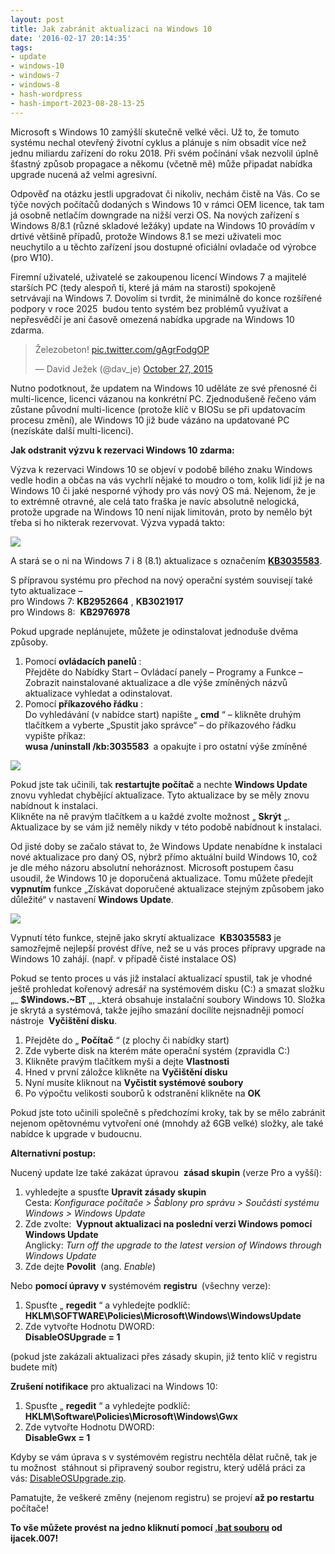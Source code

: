 ```yaml
---
layout: post
title: Jak zabránit aktualizaci na Windows 10
date: '2016-02-17 20:14:35'
tags:
- update
- windows-10
- windows-7
- windows-8
- hash-wordpress
- hash-import-2023-08-28-13-25
---
```


Microsoft s Windows 10 zamýšlí skutečně velké věci. Už to, že tomuto systému nechal otevřený životní cyklus a plánuje s ním obsadit více než jednu miliardu zařízení do roku 2018. Při svém počínání však nezvolil úplně šťastný způsob propagace a někomu (včetně mě) může připadat nabídka upgrade nucená až velmi agresivní.

Odpověď na otázku&nbsp;jestli upgradovat či nikoliv, nechám čistě na Vás. Co se týče nových počítačů dodaných s Windows 10 v rámci OEM licence, tak tam já osobně netlačím downgrade na nižší verzi OS. Na nových zařízení s Windows 8/8.1 (různé skladové ležáky) update na Windows 10 provádím v drtivé většině případů, protože Windows 8.1 se mezi uživateli moc neuchytilo a u těchto zařízení jsou dostupné oficiální ovladače od výrobce (pro W10).

Firemní uživatelé, uživatelé se zakoupenou licencí Windows 7 a majitelé starších PC (tedy alespoň ti, které já mám na starosti) spokojeně setrvávají&nbsp;na Windows 7. Dovolím si tvrdit, že minimálně do konce rozšířené podpory v roce 2025 &nbsp;budou tento systém bez problémů využívat a nepřesvědčí je ani časově omezená nabídka upgrade na Windows 10 zdarma.

> Železobeton! [pic.twitter.com/gAgrFodgOP](https://t.co/gAgrFodgOP)
> 
> — David Ježek (@dav\_je) [October 27, 2015](https://twitter.com/dav_je/status/659095948665180160)

<script async src="//platform.twitter.com/widgets.js" charset="utf-8"></script>

Nutno podotknout, že updatem na Windows 10 uděláte ze své přenosné či multi-licence, licenci vázanou na konkrétní PC. Zjednodušeně řečeno vám zůstane původní multi-licence (protože klíč v BIOSu se při updatovacím procesu změní), ale Windows 10 již bude vázáno na updatované PC (nezískáte další multi-licenci).

**Jak odstranit výzvu k rezervaci Windows 10 zdarma:**

Výzva k rezervaci Windows 10 se objeví v podobě bílého znaku Windows vedle hodin a občas na vás vychrlí nějaké to moudro o tom, kolik lidí již je na Windows 10 či jaké nesporné výhody pro vás nový OS má. Nejenom, že je to extrémně otravné, ale celá tato fraška je navíc absolutně nelogická, protože upgrade na Windows 10 není nijak limitován, proto by nemělo být třeba si ho nikterak rezervovat. Výzva vypadá takto:

![](http://192.168.20.2/wordpress/wp-content/uploads/2016/02/bezplatny-upgrade.png)

A stará se o ni na Windows 7 i 8 (8.1) aktualizace s označením&nbsp;**[KB3035583](https://support.microsoft.com/cs-cz/kb/3080351)**.

S přípravou systému pro přechod na nový operační systém souvisejí také tyto aktualizace –  
pro Windows 7: **KB2952664** , **KB3021917**  
pro Windows 8:&nbsp; **KB2976978**

Pokud upgrade neplánujete, můžete je odinstalovat jednoduše dvěma způsoby.

1. Pomocí **ovládacích panelů** :  
Přejděte do Nabídky Start – Ovládací panely – Programy a Funkce – Zobrazit nainstalované aktualizace a dle výše zmíněných názvů aktualizace vyhledat a odinstalovat.
2. Pomocí **příkazového řádku** :  
Do vyhledávání (v nabídce start) napište „ **cmd** “ – klikněte druhým tlačítkem a vyberte „Spustit jako správce“ – do příkazového řádku vypište příkaz:  
**wusa /uninstall /kb:3035583&nbsp;** a opakujte i pro ostatní výše zmíněné

![](http://192.168.20.2/wordpress/wp-content/uploads/2016/02/uninst3.png)

Pokud jste tak učinili, tak **restartujte počítač** a nechte **Windows Update** znovu vyhledat chybějící aktualizace. Tyto aktualizace by se měly znovu nabídnout k instalaci.  
Klikněte na ně pravým tlačítkem a u každé zvolte možnost „ **Skrýt** „. Aktualizace by se vám již neměly nikdy v této podobě nabídnout k instalaci.

Od jisté doby se začalo stávat to, že Windows Update nenabídne k instalaci nové aktualizace pro daný OS, nýbrž přímo aktuální build Windows 10, což je dle mého názoru absolutní nehoráznost. Microsoft postupem času usoudil, že Windows 10 je doporučená aktualizace. Tomu můžete předejít **vypnutím** funkce „Získávat doporučené aktualizace stejným způsobem jako důležité“ v nastavení **Windows Update**.

![](http://192.168.20.2/wordpress/wp-content/uploads/2016/02/nastaveni-aktualizaci.png)

Vypnutí této funkce, stejně jako skrytí aktualizace&nbsp; **KB3035583** je samozřejmě nejlepší provést dříve, než se u vás proces přípravy upgrade na Windows 10 zahájí. (např. v případě čisté instalace OS)

Pokud se tento proces u vás již instalací aktualizací spustil, tak je vhodné ještě prohledat kořenový adresář na systémovém disku (C:) a smazat složku „_ **$Windows.~BT** „,&nbsp;_která obsahuje instalační soubory Windows 10. Složka je skrytá a systémová, takže jejího smazání docílíte nejsnadněji pomocí nástroje&nbsp; **Vyčištění disku**.

1. Přejděte do „ **Počítač** “ (z plochy či nabídky start)
2. Zde vyberte disk na kterém máte operační systém (zpravidla C:)
3. Klikněte pravým tlačítkem myši a dejte **Vlastnosti**
4. Hned v první záložce klikněte na **Vyčištění disku**
5. Nyní musíte&nbsp;kliknout na **Vyčistit systémové soubory**
6. Po výpočtu velikosti souborů k odstranění klikněte na **OK**

Pokud jste toto učinili společně s předchozími kroky, tak by se mělo zabránit nejenom opětovnému vytvoření oné (mnohdy až 6GB velké) složky, ale také nabídce k upgrade v budoucnu.

**Alternativní postup:**

Nucený update lze také zakázat úpravou&nbsp; **zásad skupin** (verze Pro a vyšší):

1. vyhledejte a spusťte **Upravit zásady skupin**  
Cesta: _Konfigurace počítače \> Šablony pro správu \> Součásti systému Windows \> Windows Update_
2. Zde zvolte:&nbsp; **Vypnout aktualizaci na poslední verzi Windows pomocí Windows Update**  
Anglicky:&nbsp;_Turn off the upgrade to the latest version of Windows through Windows Update_
3. Zde dejte **Povolit&nbsp;** (ang.&nbsp;_Enable_)

Nebo **pomocí úpravy v** systémovém **registru&nbsp;** (všechny verze):

1. Spusťte „ **regedit** “ a vyhledejte podklíč:  
**HKLM\SOFTWARE\Policies\Microsoft\Windows\WindowsUpdate**
2. Zde vytvořte&nbsp;Hodnotu DWORD:  
**DisableOSUpgrade = 1**

(pokud jste zakázali aktualizaci přes zásady skupin, již tento klíč v registru budete mít)

**Zrušení notifikace** pro aktualizaci na Windows 10:

1. Spusťte „ **regedit** “ a vyhledejte podklíč:  
**HKLM\Software\Policies\Microsoft\Windows\Gwx**
2. Zde vytvořte Hodnotu DWORD:  
**DisableGwx = 1**

Kdyby se vám úprava s v systémovém registru nechtěla dělat ručně, tak je tu možnost &nbsp;stáhnout si připravený soubor registru, který udělá práci za vás:&nbsp;[DisableOSUpgrade.zip](http://www.maxxx.cz/download/disableosupgrade-zip/).

Pamatujte, že veškeré změny (nejenom registru) se projeví **až po restartu** počítače!

**To vše můžete provést na jedno kliknutí pomocí [.bat souboru](http://blog.ijacek007.cz/vypni-reklamu-w10-minimal.bat) od ijacek.007!&nbsp;**

<!--kg-card-end: html-->